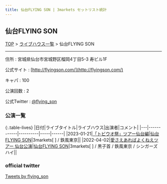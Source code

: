 ```yaml
---
title: 仙台FLYING SON | 3markets セットリスト統計
---
```

## 仙台FLYING SON

[TOP](/setlist/) > [ライブハウス一覧](livehouses.html) > 仙台FLYING SON

___

住所
:    宮城県仙台市宮城野区榴岡4丁目5-3 寿ビル1F

公式サイト
:    [http://flyingson.com/](http://flyingson.com/)

キャパ
:    100

公演回数
: 2


公式Twitter
: <a href="https://twitter.com/flying_son">@flying_son</a>


### 公演一覧

{:.table-lives}
|日付|ライブタイトル|ライブハウス|出演者|コメント|
|---|------------|----------|-----|------|
|<span class="nowrap">2023-01-21</span>|[「トビウオ祭」ツアー仙台編](live050.html)|[仙台FLYING SON](livehouse018.html)|3markets[ ] / 鉄風東京||
|<span class="nowrap">2022-04-02</span>|[愛さえあればよくねえツアー 仙台公演](live012.html)|[仙台FLYING SON](livehouse018.html)|3markets[ ] / 黒子首 / 鉄風東京 / シンガーズハイ||



### official twitter

<a class="twitter-timeline" href="https://twitter.com/flying_son?ref_src=twsrc%5Etfw">Tweets by flying_son</a> <script async src="https://platform.twitter.com/widgets.js" charset="utf-8"></script>